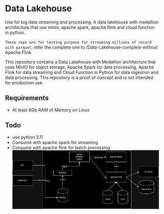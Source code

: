 # Data Lakehouse 

Use for big data streaming and processing.
A data lakehouse with medallion architecture that use minio, apache spark, apache flink and cloud function in python.

`These repo are for testing purpose for streaming millions of record with parquet`, refer the complete one to /Data-Lakehouse-complete without Apache Flink

This repository contains a Data Lakehouse with Medallion architecture that uses MinIO for object storage, Apache Spark for data processing, Apache Flink for data streaming and Cloud Function in Python for data ingestion and data processing. This repository is a proof of concept and is not intended for production use.

## Requirements
- At least 8Gb RAM of Memory on Linux

## Todo 


- use python 3.11
- Consume with apache spark for streaming
- Consume with apache flink for batch processing
![architecture](architecture.png)
